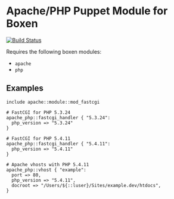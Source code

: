 # Apache/PHP Puppet Module for Boxen

[![Build Status](https://travis-ci.org/webflo/puppet-apache_php.png)](https://travis-ci.org/puppet/puppet-apache_php)

Requires the following boxen modules:

* `apache`
* `php`

## Examples

```puppet
include apache::module::mod_fastcgi

# FastCGI for PHP 5.3.24
apache_php::fastcgi_handler { "5.3.24":
  php_version => "5.3.24"
}

# FastCGI for PHP 5.4.11
apache_php::fastcgi_handler { "5.4.11":
  php_version => "5.4.11"
}

# Apache vhosts with PHP 5.4.11
apache_php::vhost { "example":
  port => 80,
  php_version => "5.4.11",
  docroot => "/Users/${::luser}/Sites/example.dev/htdocs",
}

```